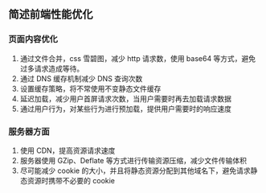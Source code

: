 ## 简述前端性能优化

### 页面内容优化

1. 通过文件合并，css 雪碧图，减少 http 请求数，使用 base64 等方式，避免过多请求造成等待。
2. 通过 DNS 缓存机制减少 DNS 查询次数
3. 设置缓存策略，将不常使用不变静态文件缓存
4. 延迟加载，减少用户首屏请求次数，当用户需要时再去加载请求数据
5. 通过用户行为，对某些行为进行预加载，提供用户需要时的响应速度

### 服务器方面

1. 使用 CDN，提高资源请求速度
2. 服务器使用 GZip、Deflate 等方式进行传输资源压缩，减少文件传输体积
3. 尽可能减少 cookie 的大小，并且将静态资源分配到其他域名下，避免请求静态资源时携带不必要的 cookie
